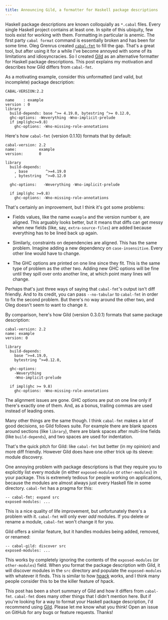 ```yaml
---
title: Announcing Gild, a formatter for Haskell package descriptions
---
```


Haskell package descriptions are known colloquially as `*.cabal` files.
Every single Haskell project contains at least one.
In spite of this ubiquity, few tools exist for working with them.
Formatting in particular is anemic.
The first party `cabal format` command is essentially broken and has been for some time.
Oleg Grenrus created [`cabal-fmt`][1] to fill the gap.
That's a great tool, but after using it for a while I've become annoyed with some of its limitations and idiosyncracies.
So I created [Gild][2] as an alternative formatter for Haskell package descriptions.
This post explains my motivation and describes how Gild differs from `cabal-fmt`.

As a motivating example, consider this unformatted (and valid, but incomplete) package description:

``` cabal
CABAL-VERSION:2.2

name    : example
version : 0
library
  build-depends: base ^>= 4.19.0, bytestring ^>= 0.12.0,
  ghc-options: -Weverything -Wno-implicit-prelude
  if impl(ghc>=9.8)
    ghc-options: -Wno-missing-role-annotations
```

Here's how `cabal-fmt` (version 0.1.10) formats that by default:

``` cabal
cabal-version: 2.2
name:          example
version:       0

library
  build-depends:
    , base        ^>=4.19.0
    , bytestring  ^>=0.12.0

  ghc-options:   -Weverything -Wno-implicit-prelude

  if impl(ghc >=9.8)
    ghc-options: -Wno-missing-role-annotations
```

That's certainly an improvement, but I think it's got some problems:

- Fields values, like the name `example` and the version number `0`, are aligned.
  This arguably looks better, but it means that diffs can get messy when new fields (like, say, `extra-source-files`) are added because everything has to be lined back up again.

- Similarly, constraints on dependencies are aligned.
  This has the same problem.
  Imagine adding a new dependency on `case-insensitive`.
  Every other line would have to change.

- The GHC options are printed on one line since they fit.
  This is the same type of problem as the other two.
  Adding new GHC options will be fine until they spill over onto another line, at which point many lines will change.

Perhaps that's just three ways of saying that `cabal-fmt`'s output isn't diff friendly.
And to its credit, you can pass `--no-tabular` to `cabal-fmt` in order to fix the second problem.
But there's no way around the other two, and Oleg doesn't seem to want to change it.

By comparison, here's how Gild (version 0.3.0.1) formats that same package description:

``` cabal
cabal-version: 2.2
name: example
version: 0

library
  build-depends:
    base ^>=4.19.0,
    bytestring ^>=0.12.0,

  ghc-options:
    -Weverything
    -Wno-implicit-prelude

  if impl(ghc >= 9.8)
    ghc-options: -Wno-missing-role-annotations
```

The alignment issues are gone.
GHC options are put on one line only if there's exactly one of them.
And, as a bonus, trailing commas are used instead of leading ones.

Many other things are the same though.
I think `cabal-fmt` makes a lot of good decisions, so Gild follows suite.
For example there are blank spaces around sections (like `library`), there are blank spaces after multi-line fields (like `build-depends`), and two spaces are used for indentation.

That's the quick pitch for Gild: like `cabal-fmt` but better (in my opinion) and more diff friendly.
However Gild does have one other trick up its sleeve: module discovery.

One annoying problem with package descriptions is that they require you to explicitly list every module (in either `exposed-modules` or `other-modules`) in your package.
This is extremely tedious for people working on applications, because the modules are almost always just every Haskell file in some directory.
`cabal-fmt` has a pragma for this:

``` cabal
-- cabal-fmt: expand src
exposed-modules: ...
```

This is a nice quality of life improvement, but unfortunately there's a problem with it.
`cabal-fmt` will only ever _add_ modules.
If you delete or rename a module, `cabal-fmt` won't change it for you.

Gild offers a similar feature, but it handles modules being added, removed, or renamed:

``` cabal
-- cabal-gild: discover src
exposed-modules: ...
```

This works by completely ignoring the contents of the `exposed-modules` (or `other-modules`) field.
When you format the package description with Gild, it will discover modules in the `src` directory and populate the `exposed-modules` with whatever it finds.
This is similar to how [hpack][3] works, and I think many people consider this to be the killer feature of hpack.

This post has been a short summary of Gild and how it differs from `cabal-fmt`.
`cabal-fmt` does many other things that I didn't mention here.
But if you're looking for a way to format your Haskell package description, I'd recommend using [Gild][2].
Please let me know what you think!
Open an issue on GitHub for any bugs or feature requests.
Thanks!

[1]: https://oleg.fi/gists/posts/2019-08-11-cabal-fmt.html
[2]: https://github.com/tfausak/cabal-gild
[3]: https://hackage.haskell.org/package/hpack-0.36.0
